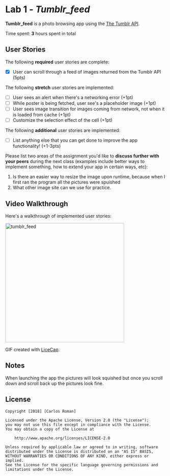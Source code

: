 # Lab 1 - *Tumblr_feed*

**Tumblr_feed** is a photo browsing app using the [The Tumblr API](https://www.tumblr.com/docs/en/api/v2#posts).

Time spent: **3** hours spent in total

## User Stories

The following **required** user stories are complete:

- [x] User can scroll through a feed of images returned from the Tumblr API (5pts)

The following **stretch** user stories are implemented:

- [ ] User sees an alert when there's a networking error (+1pt)
- [ ] While poster is being fetched, user see's a placeholder image (+1pt)
- [ ] User sees image transition for images coming from network, not when it is loaded from cache (+1pt)
- [ ] Customize the selection effect of the cell (+1pt)

The following **additional** user stories are implemented:

- [ ] List anything else that you can get done to improve the app functionality! (+1-3pts)

Please list two areas of the assignment you'd like to **discuss further with your peers** during the next class (examples include better ways to implement something, how to extend your app in certain ways, etc):

1. Is there an easier way to resize the image upon runtime, because when I first ran the program all the pictures were spuished
2. What other image site can we use for practice.

## Video Walkthrough

Here's a walkthrough of implemented user stories:

<img src='https://imgur.com/a/COqYtMy.gif' title='Tumblr_feed Demo' width='373' alt='tumblr_feed' />

GIF created with [LiceCap](http://www.cockos.com/licecap/).

## Notes

When launching the app the pictures will look squished but once you scroll down and scroll back up the pictures look fine.

## License

    Copyright [2018] [Carlos Roman]

    Licensed under the Apache License, Version 2.0 (the "License");
    you may not use this file except in compliance with the License.
    You may obtain a copy of the License at

        http://www.apache.org/licenses/LICENSE-2.0

    Unless required by applicable law or agreed to in writing, software
    distributed under the License is distributed on an "AS IS" BASIS,
    WITHOUT WARRANTIES OR CONDITIONS OF ANY KIND, either express or implied.
    See the License for the specific language governing permissions and
    limitations under the License.
